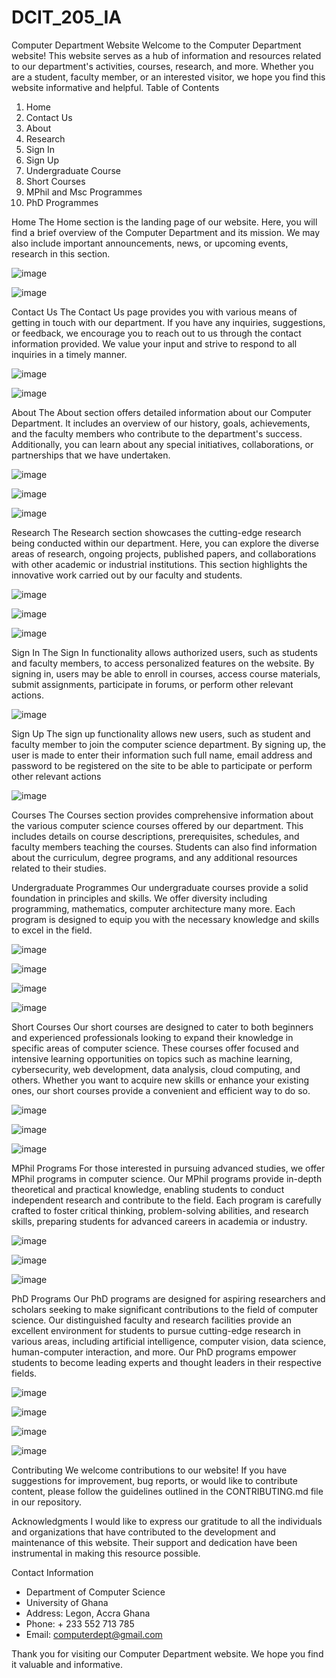 # DCIT_205_IA

Computer Department Website
Welcome to the Computer Department website! This website serves as a hub of information and resources related to our department's activities, courses, research, and more. Whether you are a student, faculty member, or an interested visitor, we hope you find this website informative and helpful.
Table of Contents
1. Home
2. Contact Us
3. About
4. Research
5. Sign In 
6. Sign Up
7. Undergraduate Course 
8. Short Courses
9. MPhil and Msc Programmes
10. PhD Programmes

Home 
The Home section is the landing page of our website. Here, you will find a brief overview of the Computer Department and its mission. We may also include important announcements, news, or upcoming events, research in this section.
 


 ![image](https://github.com/bigslime911/11332199-DCIT_205_IA/assets/145637377/45578b1c-2f02-440b-b79d-0f3e08791982)

![image](https://github.com/bigslime911/11332199-DCIT_205_IA/assets/145637377/6c490e0d-1775-4b88-8616-f63e841d06d7)



 Contact Us
The Contact Us page provides you with various means of getting in touch with our department. If you have any inquiries, suggestions, or feedback, we encourage you to reach out to us through the contact information provided. We value your input and strive to respond to all inquiries in a timely manner.

 ![image](https://github.com/bigslime911/11332199-DCIT_205_IA/assets/145637377/d235c480-3b91-4ffc-9b15-cdfbea4a1b2a)

![image](https://github.com/bigslime911/11332199-DCIT_205_IA/assets/145637377/a084b049-10c3-4b65-97a6-b7a6c9e0e60a)

 

About 
The About section offers detailed information about our Computer Department. It includes an overview of our history, goals, achievements, and the faculty members who contribute to the department's success. Additionally, you can learn about any special initiatives, collaborations, or partnerships that we have undertaken.

![image](https://github.com/bigslime911/11332199-DCIT_205_IA/assets/145637377/bc586fa2-73b8-4c31-8ed5-364431192f68)

![image](https://github.com/bigslime911/11332199-DCIT_205_IA/assets/145637377/123c5672-df2f-4043-a03b-1c5a50e19b0f)

![image](https://github.com/bigslime911/11332199-DCIT_205_IA/assets/145637377/45483b2f-ce55-44a6-894d-dc705e0f1db0)


 
 
 
Research 
The Research section showcases the cutting-edge research being conducted within our department. Here, you can explore the diverse areas of research, ongoing projects, published papers, and collaborations with other academic or industrial institutions. This section highlights the innovative work carried out by our faculty and students.

![image](https://github.com/bigslime911/11332199-DCIT_205_IA/assets/145637377/a4f6b852-282e-461c-af6d-e4ff2858dced)

![image](https://github.com/bigslime911/11332199-DCIT_205_IA/assets/145637377/f56c368c-97fa-43d5-a3d4-1592b1f85ded)

![image](https://github.com/bigslime911/11332199-DCIT_205_IA/assets/145637377/c736e24c-9b0f-45bd-9583-756b7e244f1a)



 
 
 


Sign In 
The Sign In functionality allows authorized users, such as students and faculty members, to access personalized features on the website. By signing in, users may be able to enroll in courses, access course materials, submit assignments, participate in forums, or perform other relevant actions. 

![image](https://github.com/bigslime911/11332199-DCIT_205_IA/assets/145637377/df713749-c862-41d8-8012-dc78a5ab18e0)

 
Sign Up 
The sign up functionality allows new users, such as student and faculty member to join the computer science department. By signing up, the user is made to enter their information such full name, email address and password to be registered on the site to be able to participate or perform other relevant actions

![image](https://github.com/bigslime911/11332199-DCIT_205_IA/assets/145637377/e2707c91-354c-4f56-bd29-9ffeda81b673)

 


Courses 
The Courses section provides comprehensive information about the various computer science courses offered by our department. This includes details on course descriptions, prerequisites, schedules, and faculty members teaching the courses. Students can also find information about the curriculum, degree programs, and any additional resources related to their studies.

Undergraduate Programmes
Our undergraduate courses provide a solid foundation in principles and skills. We offer diversity including programming, mathematics, computer architecture many more. Each program is designed to equip you with the necessary knowledge and skills to excel in the field.

![image](https://github.com/bigslime911/11332199-DCIT_205_IA/assets/145637377/989276d4-4a75-489a-bb04-2d82ef6ed28f)

![image](https://github.com/bigslime911/11332199-DCIT_205_IA/assets/145637377/9fa767bd-04a2-4588-8cda-034b98cfde85)

![image](https://github.com/bigslime911/11332199-DCIT_205_IA/assets/145637377/cec51cdc-af3e-4c7c-a4da-96dccadea972)

![image](https://github.com/bigslime911/11332199-DCIT_205_IA/assets/145637377/7aeb3c1b-69ad-407e-a7cc-5b55499a8763)

 
 
 Short Courses
Our short courses are designed to cater to both beginners and experienced professionals looking to expand their knowledge in specific areas of computer science. These courses offer focused and intensive learning opportunities on topics such as machine learning, cybersecurity, web development, data analysis, cloud computing, and others. Whether you want to acquire new skills or enhance your existing ones, our short courses provide a convenient and efficient way to do so.

 ![image](https://github.com/bigslime911/11332199-DCIT_205_IA/assets/145637377/9c9cbef3-f086-435d-95ec-49b2a723f994)

![image](https://github.com/bigslime911/11332199-DCIT_205_IA/assets/145637377/759630a9-41eb-4dd0-9ac5-58f2d03ac70b)

 ![image](https://github.com/bigslime911/11332199-DCIT_205_IA/assets/145637377/c923f5d3-cb7b-4cb4-a1c0-7226ae80f2a1)

 

MPhil Programs
For those interested in pursuing advanced studies, we offer MPhil programs in computer science. Our MPhil programs provide in-depth theoretical and practical knowledge, enabling students to conduct independent research and contribute to the field. Each program is carefully crafted to foster critical thinking, problem-solving abilities, and research skills, preparing students for advanced careers in academia or industry.

 ![image](https://github.com/bigslime911/11332199-DCIT_205_IA/assets/145637377/9e9fdbca-c03e-47b3-8fb1-bce4e57a0c94)

![image](https://github.com/bigslime911/11332199-DCIT_205_IA/assets/145637377/3129cc93-00d2-44fd-a8b3-2943258b118a)

![image](https://github.com/bigslime911/11332199-DCIT_205_IA/assets/145637377/22b63674-9eef-4a2c-8dd8-105a79b7b156)

 
 

PhD Programs
Our PhD programs are designed for aspiring researchers and scholars seeking to make significant contributions to the field of computer science. Our distinguished faculty and research facilities provide an excellent environment for students to pursue cutting-edge research in various areas, including artificial intelligence, computer vision, data science, human-computer interaction, and more. Our PhD programs empower students to become leading experts and thought leaders in their respective fields.

 ![image](https://github.com/bigslime911/11332199-DCIT_205_IA/assets/145637377/59e58727-81dc-439e-b922-ae20727a0fd8)

![image](https://github.com/bigslime911/11332199-DCIT_205_IA/assets/145637377/a77955bb-af3a-4cfc-9735-2fad0b66f1ec)

![image](https://github.com/bigslime911/11332199-DCIT_205_IA/assets/145637377/b0b05731-96d9-4bd1-a872-82b4dfe00868)

![image](https://github.com/bigslime911/11332199-DCIT_205_IA/assets/145637377/ec96a326-f45e-417e-92b0-37e612cd3b84)

 
 
 

Contributing
We welcome contributions to our website! If you have suggestions for improvement, bug reports, or would like to contribute content, please follow the guidelines outlined in the CONTRIBUTING.md file in our repository.

Acknowledgments
I would like to express our gratitude to all the individuals and organizations that have contributed to the development and maintenance of this website. Their support and dedication have been instrumental in making this resource possible.

 Contact Information
- Department of Computer Science
- University of Ghana
- Address: Legon, Accra Ghana
- Phone: + 233 552 713 785
- Email: computerdept@gmail.com

Thank you for visiting our Computer Department website. We hope you find it valuable and informative.
